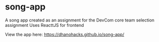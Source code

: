 # song-app

A song app created as an assignment for the DevCom core team selection assignment
Uses ReacttJS for frontend

View the app here: https://dhanohacks.github.io/song-app/
